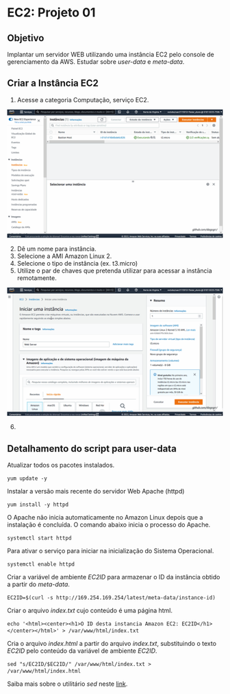 # EC2: Projeto 01

## Objetivo
Implantar um servidor WEB utilizando uma instância EC2 pelo console de gerenciamento da AWS. Estudar sobre _user-data_ e _meta-data_.

## Criar a Instância EC2
1. Acesse a categoria Computação, serviço EC2.

![im01](https://github.com/diegogrr/sdi_aws/blob/43a0cadb893caa18f10a72edef71cef0d7b1f21f/EC2/ec2_p01_WebServer/assets/ec2_p01_img_01.gif)

2. Dê um nome para instância. 
3. Selecione a AMI Amazon Linux 2.
4. Selecione o tipo de instância (ex. t3.micro) 
5. Utilize o par de chaves que pretenda utilizar para acessar a instância remotamente.

![im02](https://github.com/diegogrr/sdi_aws/blob/43a0cadb893caa18f10a72edef71cef0d7b1f21f/EC2/ec2_p01_WebServer/assets/ec2_p01_img_02.gif)

6. 

## Detalhamento do script para user-data
Atualizar todos os pacotes instalados.
```shell
yum update -y
```
Instalar a versão mais recente do servidor Web Apache (httpd)
```shell
yum install -y httpd
```
O Apache não inicia automaticamente no Amazon Linux depois que a instalação é concluída. O comando abaixo inicia o processo do Apache.
```shell
systemctl start httpd
```
Para ativar o serviço para iniciar na inicialização do Sistema Operacional.
```shell
systemctl enable httpd
```
Criar a variável de ambiente *EC2ID* para armazenar o ID da instância obtido a partir do _meta-data_.
```shell
EC2ID=$(curl -s http://169.254.169.254/latest/meta-data/instance-id)
```
Criar o arquivo *index.txt* cujo conteúdo é uma página html.
```shell
echo '<html><center><h1>O ID desta instancia Amazon EC2: EC2ID</h1></center></html>' > /var/www/html/index.txt
```
Cria o arquivo *index.html* a partir do arquivo *index.txt*, substituindo o texto *EC2ID* pelo conteúdo da variável de ambiente *EC2ID*.
```shell
sed "s/EC2ID/$EC2ID/" /var/www/html/index.txt > /var/www/html/index.html
```
Saiba mais sobre o utilitário *sed* neste [link](https://man7.org/linux/man-pages/man1/sed.1p.html).